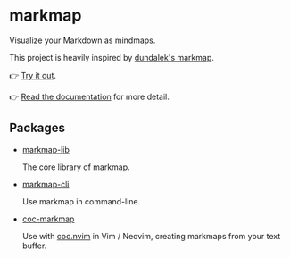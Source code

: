 # markmap

Visualize your Markdown as mindmaps.

This project is heavily inspired by [dundalek's markmap](https://github.com/dundalek/markmap).

👉 [Try it out](https://markmap.js.org/repl).

👉 [Read the documentation](https://markmap.js.org/usage) for more detail.

## Packages

- [markmap-lib](https://github.com/gera2ld/markmap/tree/master/packages/markmap-lib)

  The core library of markmap.

- [markmap-cli](https://github.com/gera2ld/markmap/tree/master/packages/markmap-cli)

  Use markmap in command-line.

- [coc-markmap](https://github.com/gera2ld/markmap/tree/master/packages/coc-markmap)

  Use with [coc.nvim](https://github.com/neoclide/coc.nvim) in Vim / Neovim, creating markmaps from your text buffer.
